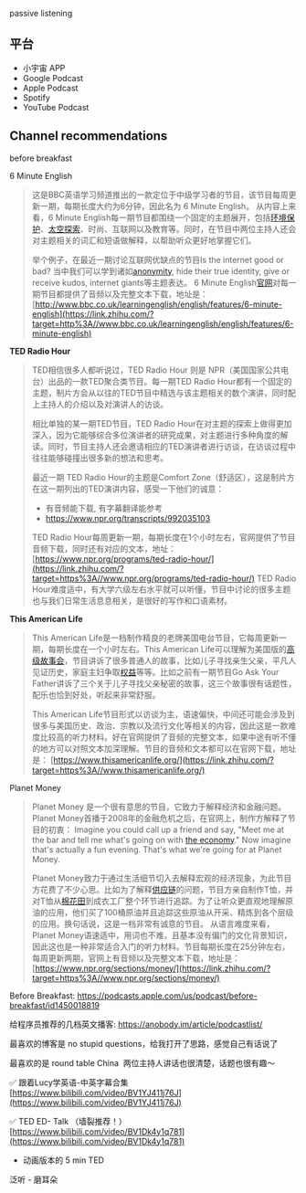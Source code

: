 passive listening

## 平台

- 小宇宙 APP
- Google Podcast
- Apple Podcast
- Spotify
- YouTube Podcast

## Channel recommendations

before breakfast


6 Minute English

> 这是BBC英语学习频道推出的一款定位于中级学习者的节目，该节目每周更新一期，每期长度大约为6分钟，因此名为 6 Minute English。   从内容上来看，6 Minute English每一期节目都围绕一个固定的主题展开，包括[环境保护](https://www.zhihu.com/search?q=%E7%8E%AF%E5%A2%83%E4%BF%9D%E6%8A%A4&search_source=Entity&hybrid_search_source=Entity&hybrid_search_extra=%7B%22sourceType%22%3A%22article%22%2C%22sourceId%22%3A%2237548026%22%7D)、[太空探索](https://www.zhihu.com/search?q=%E5%A4%AA%E7%A9%BA%E6%8E%A2%E7%B4%A2&search_source=Entity&hybrid_search_source=Entity&hybrid_search_extra=%7B%22sourceType%22%3A%22article%22%2C%22sourceId%22%3A%2237548026%22%7D)、时尚、互联网以及教育等。同时，在节目中两位主持人还会对主题相关的词汇和短语做解释，以帮助听众更好地掌握它们。
>
> 举个例子，在最近一期讨论互联网优缺点的节目Is the internet good or bad? 当中我们可以学到诸如[anonymity](https://www.zhihu.com/search?q=anonymity&search_source=Entity&hybrid_search_source=Entity&hybrid_search_extra=%7B%22sourceType%22%3A%22article%22%2C%22sourceId%22%3A%2237548026%22%7D), hide their true identity, give or receive kudos, internet giants等主题表达。
> 6 Minute English[官网](https://www.zhihu.com/search?q=%E5%AE%98%E7%BD%91&search_source=Entity&hybrid_search_source=Entity&hybrid_search_extra=%7B%22sourceType%22%3A%22article%22%2C%22sourceId%22%3A%2237548026%22%7D)对每一期节目都提供了音频以及完整文本下载，地址是：
> [http://www.bbc.co.uk/learningenglish/english/features/6-minute-english](https://link.zhihu.com/?target=http%3A//www.bbc.co.uk/learningenglish/english/features/6-minute-english)

**TED Radio Hour**
> TED相信很多人都听说过，TED Radio Hour 则是 NPR（美国国家公共电台）出品的一款TED聚合类节目。每一期TED Radio Hour都有一个固定的主题，制片方会从以往的TED节目中精选与该主题相关的数个演讲，同时配上主持人的介绍以及对演讲人的访谈。
> 
> 相比单独的某一期TED节目，TED Radio Hour在对主题的探索上做得更加深入，因为它能够综合多位演讲者的研究成果，对主题进行多种角度的解读。同时，节目主持人还会邀请相应的TED演讲者进行访谈，在访谈过程中往往能够碰撞出很多新的想法和思考。
> 
> 最近一期 TED Radio Hour的主题是Comfort Zone（舒适区），这是制片方在这一期列出的TED演讲内容，感受一下他们的诚意：
>  - 有音频能下载, 有字幕翻译能参考
>  - https://www.npr.org/transcripts/992035103
>
> TED Radio Hour每周更新一期，每期长度在1个小时左右，官网提供了节目音频下载，同时还有对应的文本，地址：
> [https://www.npr.org/programs/ted-radio-hour/](https://link.zhihu.com/?target=https%3A//www.npr.org/programs/ted-radio-hour/)
>  TED Radio Hour难度适中，有大学六级左右水平就可以听懂，节目中讨论的很多主题也与我们日常生活息息相关，是很好的写作和口语素材。


**This American Life**
> This American Life是一档制作精良的老牌美国电台节目，它每周更新一期，每期长度在一个小时左右。This American Life可以理解为美国版的[高级故事会](https://www.zhihu.com/search?q=%E9%AB%98%E7%BA%A7%E6%95%85%E4%BA%8B%E4%BC%9A&search_source=Entity&hybrid_search_source=Entity&hybrid_search_extra=%7B%22sourceType%22%3A%22article%22%2C%22sourceId%22%3A%2237548026%22%7D)，节目讲诉了很多普通人的故事，比如儿子寻找亲生父亲，平凡人见证历史，家庭主妇争取[权益](https://www.zhihu.com/search?q=%E6%9D%83%E7%9B%8A&search_source=Entity&hybrid_search_source=Entity&hybrid_search_extra=%7B%22sourceType%22%3A%22article%22%2C%22sourceId%22%3A%2237548026%22%7D)等等。比如之前有一期节目Go Ask Your Father讲诉了三个关于儿子寻找父亲秘密的故事，这三个故事很有话题性，配乐也恰到好处，听起来非常舒服。
>
> This American Life节目形式以访谈为主，语速偏快，中间还可能会涉及到很多与美国历史、政治、宗教以及流行文化等相关的内容，因此这是一款难度比较高的听力材料。好在官网提供了音频的完整文本，如果中途有听不懂的地方可以对照文本加深理解。节目的音频和文本都可以在官网下载，地址是：
> [https://www.thisamericanlife.org/](https://link.zhihu.com/?target=https%3A//www.thisamericanlife.org/)


Planet Money
> Planet Money 是一个很有意思的节目，它致力于解释经济和金融问题。Planet Money首播于2008年的金融危机之后，在官网上，制作方解释了节目的初衷：
> Imagine you could call up a friend and say, "Meet me at the bar and tell me what's going on with [the economy](https://www.zhihu.com/search?q=the%20economy&search_source=Entity&hybrid_search_source=Entity&hybrid_search_extra=%7B%22sourceType%22%3A%22article%22%2C%22sourceId%22%3A%2237548026%22%7D)." Now imagine that's actually a fun evening. That's what we're going for at Planet Money.
> 
> Planet Money致力于通过生活细节切入去解释宏观的经济现象，为此节目方花费了不少心思。比如为了解释[供应链](https://www.zhihu.com/search?q=%E4%BE%9B%E5%BA%94%E9%93%BE&search_source=Entity&hybrid_search_source=Entity&hybrid_search_extra=%7B%22sourceType%22%3A%22article%22%2C%22sourceId%22%3A%2237548026%22%7D)的问题，节目方亲自制作T恤，并对T恤从[棉花田](https://www.zhihu.com/search?q=%E6%A3%89%E8%8A%B1%E7%94%B0&search_source=Entity&hybrid_search_source=Entity&hybrid_search_extra=%7B%22sourceType%22%3A%22article%22%2C%22sourceId%22%3A%2237548026%22%7D)到成衣工厂整个环节进行追踪。为了让听众更直观地理解原油的应用，他们买了100桶原油并且追踪这些原油从开采、精炼到各个层级的应用。换句话说，这是一档非常有诚意的节目。
>  从语言难度来看，Planet Money语速适中，用词也不难，且基本没有偏门的文化背景知识，因此这也是一种非常适合入门的听力材料。节目每期长度在25分钟左右，每周更新两期，官网上有音频以及完整文本下载，地址是：
> [https://www.npr.org/sections/money/](https://link.zhihu.com/?target=https%3A//www.npr.org/sections/money/)

Before Breakfast: https://podcasts.apple.com/us/podcast/before-breakfast/id1450018819  

给程序员推荐的几档英文播客: https://anobody.im/article/podcastlist/


最喜欢的博客是 no stupid questions，给我打开了思路，感觉自己有话说了

最喜欢的是 round table China  两位主持人讲话也很清楚，话题也很有趣～

✅ 跟着Lucy学英语-中英字幕合集
[https://www.bilibili.com/video/BV1YJ411j76J](https://www.bilibili.com/video/BV1YJ411j76J)

  

✅ TED ED- Talk （墙裂推荐！）
[https://www.bilibili.com/video/BV1Dk4y1q781](https://www.bilibili.com/video/BV1Dk4y1q781)
- 动画版本的 5 min TED


泛听 - 磨耳朵

